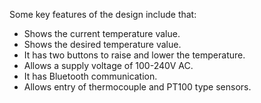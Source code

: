 Some key features of the design include that:
- Shows the current temperature value.
- Shows the desired temperature value.
- It has two buttons to raise and lower the temperature.
- Allows a supply voltage of 100-240V AC.
- It has Bluetooth communication.
- Allows entry of thermocouple and PT100 type sensors.
